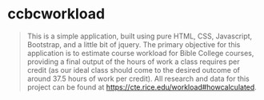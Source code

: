 # ccbcworkload

> This is a simple application, built using pure HTML, CSS, Javascript, Bootstrap, and a little bit of jquery.
> The primary objective for this application is to estimate course workload for Bible College courses, providing a final output of the hours of work a class requires per credit (as our ideal class should come to the desired outcome of around 37.5 hours of work per credit).
> All research and data for this project can be found at https://cte.rice.edu/workload#howcalculated.
